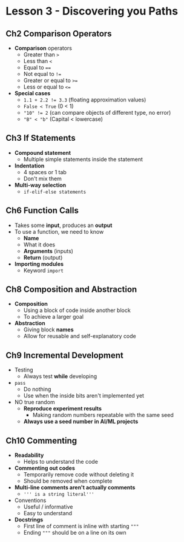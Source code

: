 # Lesson 3 - Discovering you Paths

## Ch2 Comparison Operators

- **Comparison** operators
  - Greater than `>`
  - Less than `<`
  - Equal to `==`
  - Not equal to `!=`
  - Greater or equal to `>=`
  - Less or equal to `<=`
- **Special cases**
  - `1.1 + 2.2 != 3.3` (floating approximation values)
  - `False < True` (0 < 1)
  - `"10" != 2` (can compare objects of different type, no error)
  - `"B" < "b"` (Capital < lowercase)

## Ch3 If Statements

- **Compound statement**
  - Multiple simple statements inside the statement
- **Indentation**
  - 4 spaces or 1 tab
  - Don't mix them
- **Multi-way selection**
  - `if-elif-else statements`

## Ch6 Function Calls

- Takes some **input**, produces an **output**
- To use a function, we need to know
  - **Name**
  - What it does
  - **Arguments** (inputs)
  - **Return** (output)
- **Importing modules**
  - Keyword `import`

## Ch8 Composition and Abstraction

- **Composition**
  - Using a block of code inside another block
  - To achieve a larger goal
- **Abstraction**
  - Giving block **names**
  - Allow for reusable and self-explanatory code

## Ch9 Incremental Development

- Testing
  - Always test **while** developing
- `pass`
  - Do nothing
  - Use when the inside bits aren't implemented yet
- NO true random
  - **Reproduce experiment results**
    - Making random numbers repeatable with the same seed
  - **Always use a seed number in AI/ML projects**

## Ch10 Commenting

- **Readability**
  - Helps to understand the code
- **Commenting out codes**
  - Temporarily remove code without deleting it
  - Should be removed when complete
- **Multi-line comments aren't actually comments**
  - `''' is a string literal'''`
- Conventions
  - Useful / informative
  - Easy to understand
- **Docstrings**
  - First line of comment is inline with starting `"""`
  - Ending `"""` should be on a line on its own
